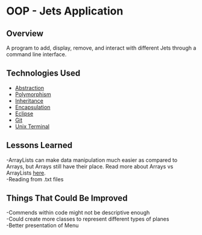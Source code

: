 # OOP - Jets Application



## Overview
A program to add, display, remove, and interact with different Jets through a command line interface.


## Technologies Used
* [Abstraction](https://www.w3schools.com/java/java_abstract.asp)</br>
* [Polymorphism](https://www.w3schools.com/java/java_polymorphism.asp)</br>
* [Inheritance](https://www.w3schools.com/java/java_inheritance.asp)</br>
* [Encapsulation](https://www.w3schools.com/java/java_encapsulation.asp)</br>
* [Eclipse](https://www.eclipse.org/ide/)</br>
* [Git](https://git-scm.com/)</br>
* [Unix Terminal](https://en.wikipedia.org/wiki/Unix_shell)</br>

## Lessons Learned
-ArrayLists can make data manipulation much easier as compared to Arrays, but Arrays still have their place. Read more about Arrays vs ArrayLists [here](https://www.geeksforgeeks.org/array-vs-arraylist-in-java/).</br>
-Reading from .txt files</br>

## Things That Could Be Improved
-Commends within code might not be descriptive enough</br>
-Could create more classes to represent different types of planes</br>
-Better presentation of Menu</br>
